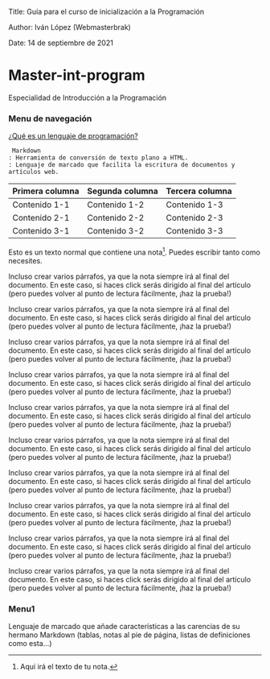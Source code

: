 Title: Guía para el curso de inicialización a la Programación

Author: Iván López (Webmasterbrak)

Date: 14 de septiembre de 2021
# Master-int-program
Especialidad de Introducción a la Programación

### Menu de navegación

[¿Qué es un lenguaje de programación?](#Menu1)
~~~~
 Markdown
: Herramienta de conversión de texto plano a HTML.
: Lenguaje de marcado que facilita la escritura de documentos y artículos web.
~~~~
 | Primera columna | Segunda columna | Tercera columna |
 | -- | -- | -- |
 | Contenido 1-1 | Contenido 1-2 | Contenido 1-3 |
 | Contenido 2-1 | Contenido 2-2 | Contenido 2-3 |
 | Contenido 3-1 | Contenido 3-2 | Contenido 3-3 |

 Esto es un texto normal que contiene una nota[^nombreDeTuNota]. Puedes escribir tanto como necesites.

Incluso crear varios párrafos, ya que la nota siempre irá al final del documento. En este caso, si haces click serás dirigido al final del artículo (pero puedes volver al punto de lectura fácilmente, ¡haz la prueba!)

Incluso crear varios párrafos, ya que la nota siempre irá al final del documento. En este caso, si haces click serás dirigido al final del artículo (pero puedes volver al punto de lectura fácilmente, ¡haz la prueba!)

Incluso crear varios párrafos, ya que la nota siempre irá al final del documento. En este caso, si haces click serás dirigido al final del artículo (pero puedes volver al punto de lectura fácilmente, ¡haz la prueba!)

Incluso crear varios párrafos, ya que la nota siempre irá al final del documento. En este caso, si haces click serás dirigido al final del artículo (pero puedes volver al punto de lectura fácilmente, ¡haz la prueba!)

Incluso crear varios párrafos, ya que la nota siempre irá al final del documento. En este caso, si haces click serás dirigido al final del artículo (pero puedes volver al punto de lectura fácilmente, ¡haz la prueba!)

Incluso crear varios párrafos, ya que la nota siempre irá al final del documento. En este caso, si haces click serás dirigido al final del artículo (pero puedes volver al punto de lectura fácilmente, ¡haz la prueba!)

Incluso crear varios párrafos, ya que la nota siempre irá al final del documento. En este caso, si haces click serás dirigido al final del artículo (pero puedes volver al punto de lectura fácilmente, ¡haz la prueba!)

Incluso crear varios párrafos, ya que la nota siempre irá al final del documento. En este caso, si haces click serás dirigido al final del artículo (pero puedes volver al punto de lectura fácilmente, ¡haz la prueba!)

Incluso crear varios párrafos, ya que la nota siempre irá al final del documento. En este caso, si haces click serás dirigido al final del artículo (pero puedes volver al punto de lectura fácilmente, ¡haz la prueba!)

Incluso crear varios párrafos, ya que la nota siempre irá al final del documento. En este caso, si haces click serás dirigido al final del artículo (pero puedes volver al punto de lectura fácilmente, ¡haz la prueba!)

[^nombreDeTuNota]: Aquí irá el texto de tu nota.

### Menu1
 Lenguaje de marcado que añade características a las carencias de su hermano Markdown (tablas, notas al pie de página, listas de definiciones como esta…)
